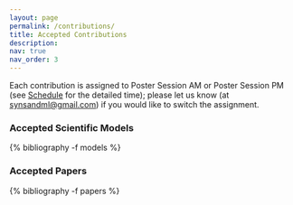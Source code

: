 ```yaml
---
layout: page
permalink: /contributions/
title: Accepted Contributions
description:
nav: true
nav_order: 3
---
```


Each contribution is assigned to Poster Session <abbr class="badge" style="background-color:{{ site.data.venues.AM.color }};">AM</abbr> or Poster Session <abbr class="badge" style="background-color:{{ site.data.venues.PM.color }};">PM</abbr> (see [Schedule](/2023/#schedule) for the detailed time); please let us know (at [synsandml@gmail.com](mailto:synsandml@gmail.com)) if you would like to switch the assignment.

### Accepted Scientific Models

<div class="publications">

{% bibliography -f models %}

</div>

### Accepted Papers

<div class="publications">

{% bibliography -f papers %}

</div>
